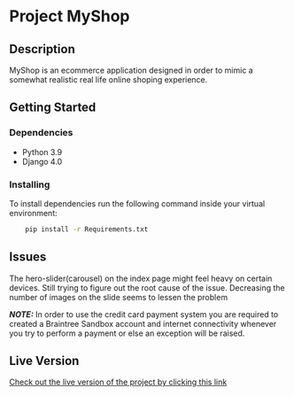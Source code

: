 # Project MyShop

## Description
MyShop is an ecommerce application designed in order to mimic a somewhat realistic real life online shoping experience.

## Getting Started

### Dependencies

* Python 3.9
* Django 4.0

### Installing
To install dependencies run the following command inside your virtual environment:

```bash
    pip install -r Requirements.txt
```

## Issues
The hero-slider(carousel) on the index page might feel heavy on certain devices. Still trying to figure out the root cause of the issue.
Decreasing the number of images on the slide seems to lessen the problem

**_NOTE:_**  In order to use the credit card payment system you are required to created a Braintree Sandbox account and internet connectivity whenever you try to perform a payment or else an exception will be raised.

## Live Version
[Check out the live version of the project by clicking this link](https://myshop101.pythonanywhere.com/)